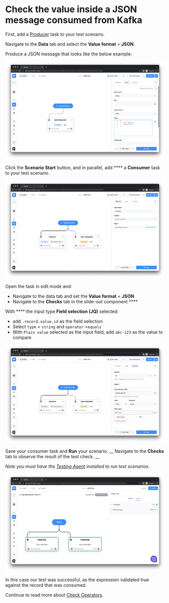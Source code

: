 # Check the value inside a JSON message consumed from Kafka

First, add a [Producer](../../tasks/producer-task.md) task to your test scenario.&#x20;

Navigate to the **Data** tab and select the **Value format** = **JSON**.

Produce a JSON message that looks like the below example:

![](<../../../../.gitbook/assets/image (113).png>)

Click the **Scenario Start** button, and in parallel, add **** a **Consumer** task to your test scenario.

![](<../../../../.gitbook/assets/image (50).png>)

Open the task in edit mode and:

* Navigate to the data tab and set the **Value format** = **JSON**
* Navigate to the **Checks** tab in the slide-out component ****&#x20;

With **** the input type **Field selection (JQ)** selected:

* add `.record.value.id` as the field selection
* Select `type` = `string` and `operator` =`equals`&#x20;
* With `Plain value` selected as the input field, add `abc-123` as the value to compare

![](<../../../../.gitbook/assets/image (28).png>)

Save your consumer task and **Run** your scenario. __ Navigate to the **Checks** tab to observe the result of the test check. __&#x20;

_Note you must have the_ [_Testing Agent_](../../../../getting-started/install-the-testing-agent.md) _installed to run test scenarios._

![](<../../../../.gitbook/assets/image (104).png>)

In this case our test was successful, as the expression validated true against the record that was consumed.&#x20;

Continue to read more about [Check Operators](../check-operators.md).
